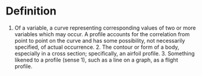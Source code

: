 # Definition

1.  Of a variable, a curve representing corresponding values of two or
    more variables which may occur. A profile accounts for the
    correlation from point to point on the curve and has some
    possibility, not necessarily specified, of actual occurrence. 2. The
    contour or form of a body, especially in a cross section;
    specifically, an airfoil profile. 3. Something likened to a profile
    (sense 1), such as a line on a graph, as a flight profile.
